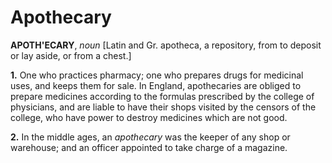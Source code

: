 # Apothecary

**APOTH'ECARY**, _noun_ \[Latin and Gr. apotheca, a repository, from to deposit or lay aside, or from a chest.\]

**1.** One who practices pharmacy; one who prepares drugs for medicinal uses, and keeps them for sale. In England, apothecaries are obliged to prepare medicines according to the formulas prescribed by the college of physicians, and are liable to have their shops visited by the censors of the college, who have power to destroy medicines which are not good.

**2.** In the middle ages, an _apothecary_ was the keeper of any shop or warehouse; and an officer appointed to take charge of a magazine.